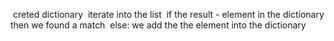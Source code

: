 ​ creted dictionary
​ iterate into the list
​ if the result - element in the dictionary then we found a match 
​ else: we add the the element into the dictionary
